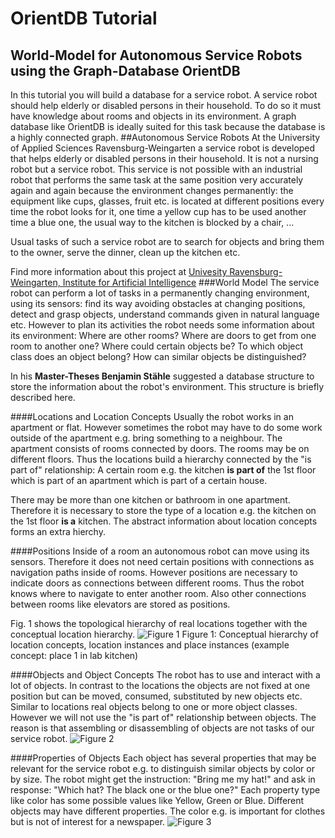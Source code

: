 # OrientDB Tutorial
## World-Model for Autonomous Service Robots using the Graph-Database OrientDB
In this tutorial you will build a database for a service robot. A service robot should help elderly or disabled persons in their household. To do so it must have knowledge about rooms and objects in its environment. A graph database like OrientDB is ideally suited for this task because the database is a highly connected graph.
##Autonomous Service Robots
At the University of Applied Sciences Ravensburg-Weingarten a service robot is developed that helps elderly or disabled persons in their household. It is not a nursing robot but a service robot. This service is not possible with an industrial robot that performs the same task at the same position very accurately again and again because the environment changes permanently: the equipment like cups, glasses, fruit etc. is located at different positions every time the robot looks for it, one time a yellow cup has to be used another time a blue one, the usual way to the kitchen is blocked by a chair, ...

Usual tasks of such a service robot are to search for objects and bring them to the owner, serve the dinner, clean up the kitchen etc.

Find more information about this project at [Univesity Ravensburg-Weingarten, Institute for Artificial Intelligence](http://iki.hs-weingarten.de/?lang=eng&page=aktuelles)
###World Model
The service robot can perform a lot of tasks in a permanently changing environment, using its sensors: find its way avoiding obstacles at changing positions, detect and grasp objects, understand commands given in natural language etc. However to plan its activities the robot needs some information about its environment: Where are other rooms? Where are doors to get from one room to another one? Where could certain objects be? To which object class does an object belong? How can similar objects be distinguished?

In his **Master-Theses Benjamin Stähle** suggested a database structure to store the information about the robot's environment. This structure is briefly described here.

####Locations and Location Concepts
Usually the robot works in an apartment or flat. However sometimes the robot may have to do some work outside of the apartment e.g. bring something to a neighbour. The apartment consists of rooms connected by doors. The rooms may be on different floors. Thus the locations build a hierarchy connected by the "is part of" relationship: A certain room e.g. the kitchen **is part of** the 1st floor which is part of an apartment which is part of a certain house.

There may be more than one kitchen or bathroom in one apartment. Therefore it is necessary to store the type of a location e.g. the kitchen on the 1st floor **is a** kitchen. The abstract information about location concepts forms an extra hierchy.

####Positions
Inside of a room an autonomous robot can move using its sensors. Therefore it does not need certain positions with connections as navigation paths inside of rooms. However positions are necessary to indicate doors as connections between different rooms. Thus the robot knows where to navigate to enter another room. Also other connections between rooms like elevators are stored as positions.

Fig. 1 shows the topological hierarchy of real locations together with the conceptual location hierarchy.
![Figure 1](./ThesisStaehleLocations.png)
Figure 1: Conceptual hierarchy of location concepts, location instances and place instances (example concept: place 1 in lab kitchen)

####Objects and Object Concepts
The robot has to use and interact with a lot of objects. In contrast to the locations the objects are not fixed at one position but can be moved, consumed, substituted by new objects etc. Similar to locations real objects belong to one or more object classes. However we will not use the "is part of" relationship between objects. The reason is that assembling or disassembling of objects are not tasks of our service robot.
![Figure 2](file:///C:/mh/GitHub/OrientTutorial/ThesisStaehleObjects.png)

####Properties of Objects
Each object has several properties that may be relevant for the service robot e.g. to distinguish similar objects by color or by size. The robot might get the instruction: "Bring me my hat!" and ask in response: "Which hat? The black one or the blue one?" Each property type like color has some possible values like Yellow, Green or Blue. Different objects may have different properties. The color e.g. is important for clothes but is not of interest for a newspaper.
![Figure 3]()


